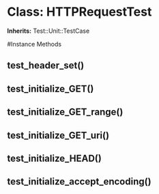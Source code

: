 # Class: HTTPRequestTest
**Inherits:** Test::Unit::TestCase
    




#Instance Methods
## test_header_set() [](#method-i-test_header_set)

## test_initialize_GET() [](#method-i-test_initialize_GET)

## test_initialize_GET_range() [](#method-i-test_initialize_GET_range)

## test_initialize_GET_uri() [](#method-i-test_initialize_GET_uri)

## test_initialize_HEAD() [](#method-i-test_initialize_HEAD)

## test_initialize_accept_encoding() [](#method-i-test_initialize_accept_encoding)


